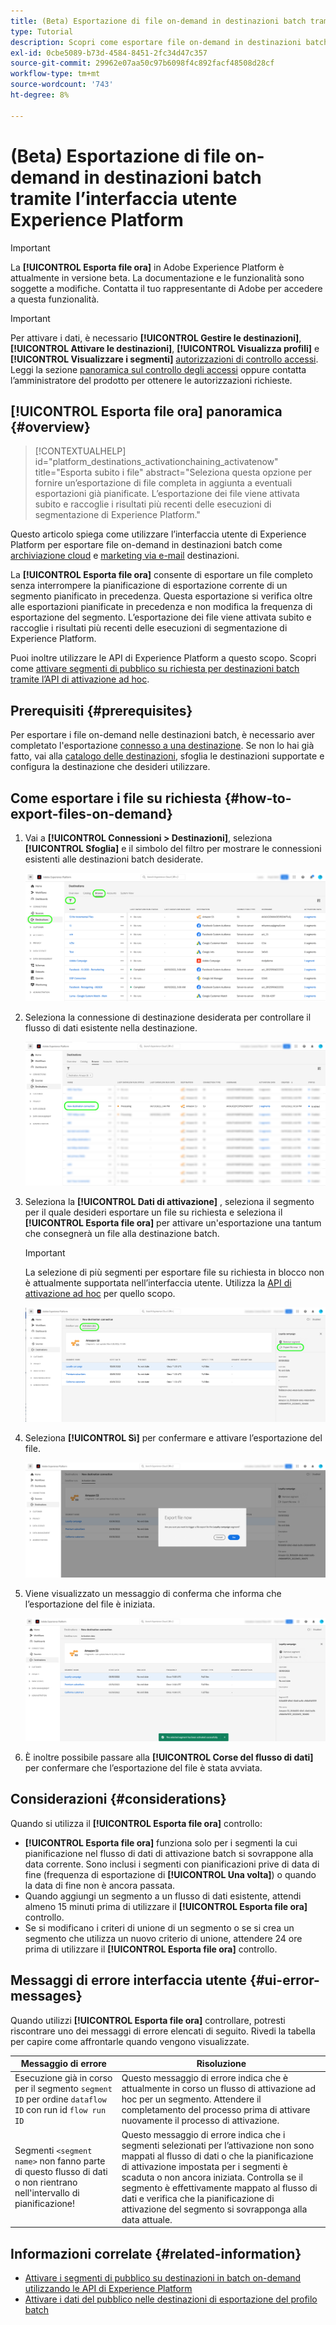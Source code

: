 ```yaml
---
title: (Beta) Esportazione di file on-demand in destinazioni batch tramite l’interfaccia utente Experience Platform
type: Tutorial
description: Scopri come esportare file on-demand in destinazioni batch utilizzando l’interfaccia utente Experience Platform.
exl-id: 0cbe5089-b73d-4584-8451-2fc34d47c357
source-git-commit: 29962e07aa50c97b6098f4c892facf48508d28cf
workflow-type: tm+mt
source-wordcount: '743'
ht-degree: 8%

---
```


# (Beta) Esportazione di file on-demand in destinazioni batch tramite l’interfaccia utente Experience Platform

>[!IMPORTANT]
>
>La **[!UICONTROL Esporta file ora]** in Adobe Experience Platform è attualmente in versione beta. La documentazione e le funzionalità sono soggette a modifiche.
>Contatta il tuo rappresentante di Adobe per accedere a questa funzionalità.

>[!IMPORTANT]
> 
>Per attivare i dati, è necessario **[!UICONTROL Gestire le destinazioni]**, **[!UICONTROL Attivare le destinazioni]**, **[!UICONTROL Visualizza profili]** e **[!UICONTROL Visualizzare i segmenti]** [autorizzazioni di controllo accessi](/help/access-control/home.md#permissions). Leggi la sezione [panoramica sul controllo degli accessi](/help/access-control/ui/overview.md) oppure contatta l’amministratore del prodotto per ottenere le autorizzazioni richieste.

## **[!UICONTROL Esporta file ora]** panoramica {#overview}

>[!CONTEXTUALHELP]
>id="platform_destinations_activationchaining_activatenow"
>title="Esporta subito i file"
>abstract="Seleziona questa opzione per fornire un’esportazione di file completa in aggiunta a eventuali esportazioni già pianificate. L’esportazione dei file viene attivata subito e raccoglie i risultati più recenti delle esecuzioni di segmentazione di Experience Platform."

Questo articolo spiega come utilizzare l’interfaccia utente di Experience Platform per esportare file on-demand in destinazioni batch come [archiviazione cloud](/help/destinations/catalog/cloud-storage/overview.md) e [marketing via e-mail](/help/destinations/catalog/email-marketing/overview.md) destinazioni.

La **[!UICONTROL Esporta file ora]** consente di esportare un file completo senza interrompere la pianificazione di esportazione corrente di un segmento pianificato in precedenza. Questa esportazione si verifica oltre alle esportazioni pianificate in precedenza e non modifica la frequenza di esportazione del segmento. L’esportazione dei file viene attivata subito e raccoglie i risultati più recenti delle esecuzioni di segmentazione di Experience Platform.

Puoi inoltre utilizzare le API di Experience Platform a questo scopo. Scopri come [attivare segmenti di pubblico su richiesta per destinazioni batch tramite l’API di attivazione ad hoc](/help/destinations/api/ad-hoc-activation-api.md).

## Prerequisiti {#prerequisites}

Per esportare i file on-demand nelle destinazioni batch, è necessario aver completato l&#39;esportazione [connesso a una destinazione](./connect-destination.md). Se non lo hai già fatto, vai alla [catalogo delle destinazioni](../catalog/overview.md), sfoglia le destinazioni supportate e configura la destinazione che desideri utilizzare.

## Come esportare i file su richiesta {#how-to-export-files-on-demand}

1. Vai a **[!UICONTROL Connessioni > Destinazioni]**, seleziona **[!UICONTROL Sfoglia]** e il simbolo del filtro per mostrare le connessioni esistenti alle destinazioni batch desiderate.

   ![Immagine che evidenzia come accedere alla scheda Sfoglia e filtrare i flussi di dati esistenti.](../assets/ui/activate-on-demand/browse-tab.png)

2. Seleziona la connessione di destinazione desiderata per controllare il flusso di dati esistente nella destinazione.

   ![Immagine che evidenzia un flusso di dati filtrato.](../assets/ui/activate-on-demand/filtered-dataflow.png)

3. Seleziona la **[!UICONTROL Dati di attivazione]** , seleziona il segmento per il quale desideri esportare un file su richiesta e seleziona il **[!UICONTROL Esporta file ora]** per attivare un&#39;esportazione una tantum che consegnerà un file alla destinazione batch.

   >[!IMPORTANT]
   >
   >La selezione di più segmenti per esportare file su richiesta in blocco non è attualmente supportata nell’interfaccia utente. Utilizza la [API di attivazione ad hoc](/help/destinations/api/ad-hoc-activation-api.md) per quello scopo.

   ![Immagine che evidenzia il pulsante Esporta file.](../assets/ui/activate-on-demand/activate-segment-on-demand.png)

4. Seleziona **[!UICONTROL Sì]** per confermare e attivare l’esportazione del file.

   ![Immagine che mostra la finestra di dialogo di conferma del file di esportazione.](../assets/ui/activate-on-demand/confirm-activation.png)

5. Viene visualizzato un messaggio di conferma che informa che l’esportazione del file è iniziata.

   ![Immagine che mostra la conferma dell’attivazione ad hoc riuscita.](../assets/ui/activate-on-demand/ad-hoc-success.png)

6. È inoltre possibile passare alla **[!UICONTROL Corse del flusso di dati]** per confermare che l’esportazione del file è stata avviata.

## Considerazioni {#considerations}

Quando si utilizza il **[!UICONTROL Esporta file ora]** controllo:

* **[!UICONTROL Esporta file ora]** funziona solo per i segmenti la cui pianificazione nel flusso di dati di attivazione batch si sovrappone alla data corrente. Sono inclusi i segmenti con pianificazioni prive di data di fine (frequenza di esportazione di **[!UICONTROL Una volta]**) o quando la data di fine non è ancora passata.
* Quando aggiungi un segmento a un flusso di dati esistente, attendi almeno 15 minuti prima di utilizzare il **[!UICONTROL Esporta file ora]** controllo.
* Se si modificano i criteri di unione di un segmento o se si crea un segmento che utilizza un nuovo criterio di unione, attendere 24 ore prima di utilizzare il **[!UICONTROL Esporta file ora]** controllo.

## Messaggi di errore interfaccia utente {#ui-error-messages}

Quando utilizzi **[!UICONTROL Esporta file ora]** controllare, potresti riscontrare uno dei messaggi di errore elencati di seguito. Rivedi la tabella per capire come affrontarle quando vengono visualizzate.

| Messaggio di errore | Risoluzione |
|---------|----------|
| Esecuzione già in corso per il segmento `segment ID` per ordine `dataflow ID` con run id `flow run ID` | Questo messaggio di errore indica che è attualmente in corso un flusso di attivazione ad hoc per un segmento. Attendere il completamento del processo prima di attivare nuovamente il processo di attivazione. |
| Segmenti `<segment name>` non fanno parte di questo flusso di dati o non rientrano nell&#39;intervallo di pianificazione! | Questo messaggio di errore indica che i segmenti selezionati per l’attivazione non sono mappati al flusso di dati o che la pianificazione di attivazione impostata per i segmenti è scaduta o non ancora iniziata. Controlla se il segmento è effettivamente mappato al flusso di dati e verifica che la pianificazione di attivazione del segmento si sovrapponga alla data attuale. |

## Informazioni correlate {#related-information}

* [Attivare i segmenti di pubblico su destinazioni in batch on-demand utilizzando le API di Experience Platform](/help/destinations/api/ad-hoc-activation-api.md)
* [Attivare i dati del pubblico nelle destinazioni di esportazione del profilo batch](/help/destinations/ui/activate-batch-profile-destinations.md)
